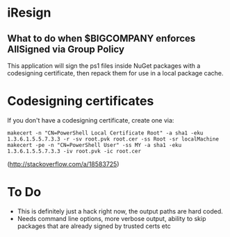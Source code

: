 # iResign
## What to do when $BIGCOMPANY enforces AllSigned via Group Policy
This application will sign the ps1 files inside NuGet packages with a codesigning certificate, then repack them for use in a local package cache.

# Codesigning certificates
If you don't have a codesigning certificate, create one via:
```
makecert -n "CN=PowerShell Local Certificate Root" -a sha1 -eku 1.3.6.1.5.5.7.3.3 -r -sv root.pvk root.cer -ss Root -sr localMachine
makecert -pe -n "CN=PowerShell User" -ss MY -a sha1 -eku 1.3.6.1.5.5.7.3.3 -iv root.pvk -ic root.cer
```

(http://stackoverflow.com/a/18583725)


# To Do
* This is definitely just a hack right now, the output paths are hard coded.
* Needs command line options, more verbose output, ability to skip packages that are already signed by trusted certs etc
